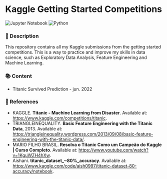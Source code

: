 # Kaggle Getting Started Competitions

![Jupyter Notebook](https://img.shields.io/badge/Jupyter-F37626.svg?&style=for-the-badge&logo=Jupyter&logoColor=white) ![Python](https://img.shields.io/badge/Python-3776AB?style=for-the-badge&logo=python&logoColor=white) 

### 📃 Description

This repository contains all my Kaggle submissions from the getting started competitions. This is a way to practice and improve my skills in data science, such as Exploratory Data Analysis, Feature Engineering and Machine Learning.

### 📚 Content

- Titanic Survived Prediction - jun. 2022

### 📖 References

* KAGGLE. **Titanic - Machine Learning from Disaster**.  Available at: https://www.kaggle.com/competitions/titanic.
* TRIANGLEINEQUALITY. **Basic Feature Engineering with the Titanic Data**, 2013. Available at: https://triangleinequality.wordpress.com/2013/09/08/basic-feature-engineering-with-the-titanic-data/.
* MARIO FILHO BRASIL. **Resolva o Titanic Como um Campeão do Kaggle | Curso Completo**.  Available at: https://www.youtube.com/watch?v=1KguWZH4hXw.
* Aishani. **titanic_dataset_~80%_accuracy**.  Available at: https://www.kaggle.com/code/aish0997/titanic-dataset-80-accuracy/notebook.